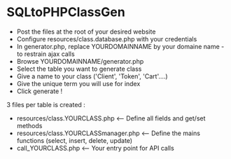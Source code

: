# SQLtoPHPClassGen
- Post the files at the root of your desired website
- Configure resources/class.database.php with your credentials
- In generator.php, replace YOURDOMAINNAME by your domaine name - to restrain ajax calls
- Browse YOURDOMAINNAME/generator.php
- Select the table you want to generate class
- Give a name to your class ('Client', 'Token', 'Cart'....)
- Give the unique term you will use for index
- Click generate !

3 files per table is created :
  - resources/class.YOURCLASS.php   <-- Define all fields and get/set methods
  - resources/class.YOURCLASSmanager.php  <-- Define the mains functions (select, insert, delete, update) 
  - call_YOURCLASS.php     <-- Your entry point for API calls
 
